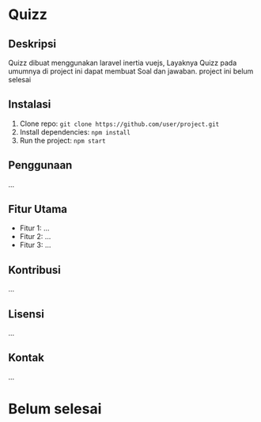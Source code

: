 # Quizz

## Deskripsi

Quizz dibuat menggunakan laravel inertia vuejs, Layaknya Quizz pada umumnya di project ini dapat membuat Soal dan jawaban. project ini belum selesai



## Instalasi

1. Clone repo: `git clone https://github.com/user/project.git`
2. Install dependencies: `npm install`
3. Run the project: `npm start`

## Penggunaan

...

## Fitur Utama

* Fitur 1: ...
* Fitur 2: ...
* Fitur 3: ...

## Kontribusi

...

## Lisensi

...

## Kontak

...

<h1>Belum selesai</h1>
